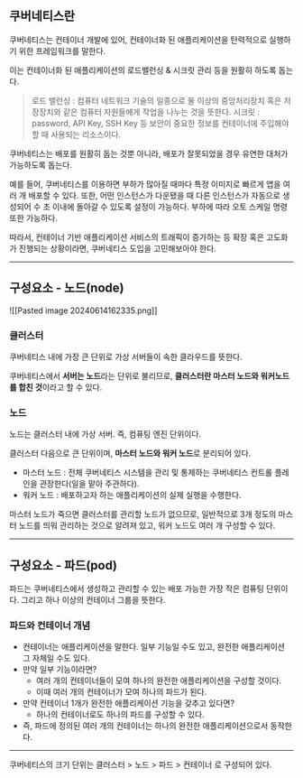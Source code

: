 ## 쿠버네티스란

쿠버네티스는 컨테이너 개발에 있어, 컨테이너화 된 애플리케이션을 탄력적으로 실행하기 위한 프레임워크를 말한다.

이는 컨테이너화 된 애플리케이션의 로드밸런싱 & 시크릿 관리 등을 원활히 하도록 돕는다.

> 로드 밸런싱 : 컴퓨터 네트워크 기술의 일종으로 둘 이상의 중앙처리장치 혹은 저장장치와 같은 컴퓨터 자원들에게 작업을 나누는 것을 뜻한다.
> 시크릿 : password, API Key, SSH Key 등 보안이 중요한 정보를 컨테이너에 주입해야할 때 사용되는 리소스이다.

쿠버네티스는 배포를 원활히 돕는 것뿐 아니라, 배포가 잘못되었을 경우 유연한 대처가 가능하도록 돕는다.

예를 들어, 쿠버네티스를 이용하면 부하가 많아질 때마다 특정 이미지로 빠르게 앱을 여러 개 배포할 수 있다. 
또한, 어떤 인스턴스가 다운됐을 때 다른 인스턴스가 자동으로 생성되어 수 초 이내에 돌아갈 수 있도록 설정이 가능하다.
부하에 따라 오토 스케일 명령 또한 가능하다.

따라서, 컨테이너 기반 애플리케이션 서비스의 트래픽이 증가하는 등 확장 혹은 고도화가 진행되는 상황이라면, 쿠버네티스 도입을 고민해보아야 한다.

---
## 구성요소 - 노드(node)

![[Pasted image 20240614162335.png]]

### 클러스터

쿠버네티스 내에 가장 큰 단위로 가상 서버들이 속한 클라우드를 뜻한다.

쿠버네티스에서 **서버는 노드**라는 단위로 불리므로, **클러스터란 마스터 노드와 워커노드를 합친 것**이라고 할 수 있다.

### 노드

노드는 클러스터 내에 가상 서버. 즉, 컴퓨팅 엔진 단위이다.

클러스터 다음으로 큰 단위이며, **마스터 노드와 워커 노드**로 분리되어 있다.

- 마스터 노드 : 전체 쿠버네티스 시스템을 관리 및 통제하는 쿠버네티스 컨트롤 플레인을 관장한다(일을 맡아 주관하다).
- 워커 노드 : 배포하고자 하는 애플리케이션의 실제 실행을 수행한다.

마스터 노드가 죽으면 클러스터를 관리할 노드가 없으므로, 일반적으로 3개 정도의 마스터 노드를 띄워 관리하는 것으로 알려져 있고, 워커 노드도 여러 개 구성할 수 있다.

---
## 구성요소 - 파드(pod)

파드는 쿠버네티스에서 생성하고 관리할 수 있는 배포 가능한 가장 작은 컴퓨팅 단위이다.
그리고 하나 이상의 컨테이너 그룹을 뜻한다.

### 파드와 컨테이너 개념

- 컨테이너는 애플리케이션을 말한다. 일부 기능일 수도 있고, 완전한 애플리케이션 그 자체일 수도 있다.
- 만약 일부 기능이라면?
	- 여러 개의 컨테이너들이 모여 하나의 완전한 애플리케이션을 구성할 것이다.
	- 이때 여러 개의 컨테이너가 모여 하나의 파드가 된다.
- 만약 컨테이너 1개가 완전한 애플리케이션 기능을 갖추고 있다면?
	- 하나의 컨테이너로도 하나의 파드를 구성할 수 있다.
- 즉, 파드에 정의된 여러 개의 컨테이너는 하나의 완전한 애플리케이션으로서 동작한다.

---

쿠버네티스의 크기 단위는 클러스터 > 노드 > 파드 > 컨테이너 로 구성되어 있다.
